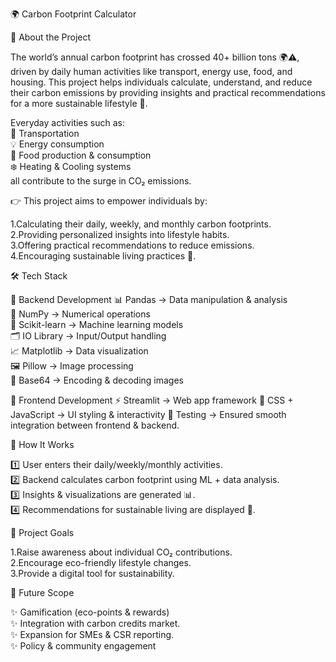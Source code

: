 🌍 Carbon Footprint Calculator

📌 About the Project

The world’s annual carbon footprint has crossed 40+ billion tons 🌍⚠️, driven by daily human activities like transport, energy use, food, and housing. This project helps individuals calculate, understand, and reduce their carbon emissions by providing insights and practical recommendations for a more sustainable lifestyle 🌱.

Everyday activities such as:<br>
🚗 Transportation<br>
💡 Energy consumption<br>
🥗 Food production & consumption<br>
❄️ Heating & Cooling systems<br>
all contribute to the surge in CO₂ emissions.

👉 This project aims to empower individuals by:

1.Calculating their daily, weekly, and monthly carbon footprints.<br>
2.Providing personalized insights into lifestyle habits.<br>
3.Offering practical recommendations to reduce emissions.<br>
4.Encouraging sustainable living practices 🌱.

🛠️ Tech Stack

🔹 Backend Development
📊 Pandas → Data manipulation & analysis<br>
🔢 NumPy → Numerical operations<br>
🤖 Scikit-learn → Machine learning models<br>
🗂️ IO Library → Input/Output handling<br>
📈 Matplotlib → Data visualization<br>
🖼️ Pillow → Image processing<br>
🔐 Base64 → Encoding & decoding images

🔹 Frontend Development
⚡ Streamlit → Web app framework
🎨 CSS + JavaScript → UI styling & interactivity
🧪 Testing → Ensured smooth integration between frontend & backend.

🚀 How It Works

1️⃣ User enters their daily/weekly/monthly activities.<br>
2️⃣ Backend calculates carbon footprint using ML + data analysis.<br>
3️⃣ Insights & visualizations are generated 📊.<br>
4️⃣ Recommendations for sustainable living are displayed 🌱.

🎯 Project Goals

1.Raise awareness about individual CO₂ contributions.<br>
2.Encourage eco-friendly lifestyle changes.<br>
3.Provide a digital tool for sustainability.

📌 Future Scope

✨ Gamification (eco-points & rewards)<br>
✨ Integration with carbon credits market.<br>
✨ Expansion for SMEs & CSR reporting.<br>
✨ Policy & community engagement

